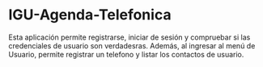 # IGU-Agenda-Telefonica
Esta aplicación permite registrarse, iniciar de sesión y compruebar si las credenciales de usuario son verdadesras. Además, al ingresar al menú de Usuario, permite registrar un telefono y listar los contactos de usuario.
